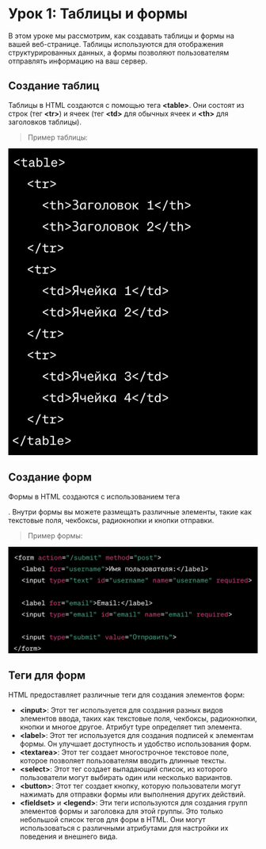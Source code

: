 # Урок 1: Таблицы и формы

В этом уроке мы рассмотрим, как создавать таблицы и формы на вашей веб-странице. Таблицы используются для отображения структурированных данных, а формы позволяют пользователям отправлять информацию на ваш сервер.

## Создание таблиц

Таблицы в HTML создаются с помощью тега **\<table\>**. Они состоят из строк (тег **\<tr\>**) и ячеек (тег **\<td\>** для обычных ячеек и **\<th\>** для заголовков таблицы).

>Пример таблицы:

<img src="/FRONTEND_module_7/3. FRONTEND_module_3/les_1/images/1-1.png" alt="Пример">

## Создание форм

Формы в HTML создаются с использованием тега <form>. Внутри формы вы можете размещать различные элементы, такие как текстовые поля, чекбоксы, радиокнопки и кнопки отправки.

>Пример формы:

<img src="/FRONTEND_module_7/3. FRONTEND_module_3/les_1/images/1-2.png" alt="Пример">

## Теги для форм

HTML предоставляет различные теги для создания элементов форм:

* **\<input\>**: Этот тег используется для создания разных видов элементов ввода, таких как текстовые поля, чекбоксы, радиокнопки, кнопки и многое другое. Атрибут type определяет тип элемента.
* **\<label\>**: Этот тег используется для создания подписей к элементам формы. Он улучшает доступность и удобство использования форм.
* **\<textarea\>**: Этот тег создает многострочное текстовое поле, которое позволяет пользователям вводить длинные тексты.
* **\<select\>**: Этот тег создает выпадающий список, из которого пользователи могут выбирать один или несколько вариантов.
* **\<button\>**: Этот тег создает кнопку, которую пользователи могут нажимать для отправки формы или выполнения других действий.
* **\<fieldset\>** и **\<legend\>**: Эти теги используются для создания групп элементов формы и заголовка для этой группы.
Это только небольшой список тегов для форм в HTML. Они могут использоваться с различными атрибутами для настройки их поведения и внешнего вида.